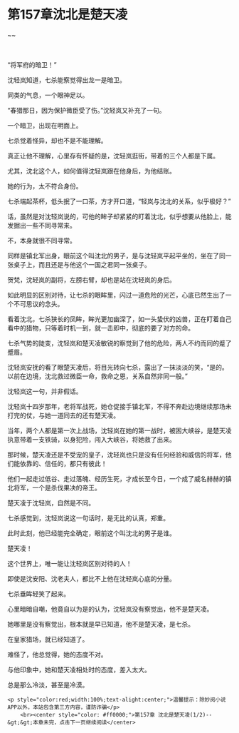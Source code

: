 # 第157章沈北是楚天凌
~~
    	    <p name="pagetop" href="javascript:void(0);" onclick="return false" style="line-height: 35px;padding: 10px;color: #333;"> </p><p>“将军府的暗卫！”</p><p>沈轻岚知道，七杀能察觉得出龙一是暗卫。</p><p>同类的气息，一个眼神足以。</p><p>“春猎那日，因为保护微臣受了伤。”沈轻岚又补充了一句。</p><p>一个暗卫，出现在明面上。</p><p>七杀觉着怪异，却也不是不能理解。</p><p>真正让他不理解，心里存有怀疑的是，沈轻岚逛街，带着的三个人都是下属。</p><p>尤其，沈北这个人，如何值得沈轻岚跟在他身后，为他结账。</p><p>她的行为，太不符合身份。</p><p>七杀端起茶杯，低头抿了一口茶，方才开口道，“轻岚与沈北的关系，似乎极好？”</p><p>话，虽然是对沈轻岚说的，可他的眸子却紧紧的盯着沈北，似乎想要从他脸上，能发掘出一些不同寻常来。</p><p>不，本身就很不同寻常。</p><p>同样是镇北军出身，眼前这个叫沈北的男子，是与沈轻岚平起平坐的，坐在了同一张桌子上，而且还是与他这个一国之君同一张桌子。</p><p>贺梵，沈轻岚的副将，左膀右臂，却也是站在沈轻岚的身后。</p><p>如此明显的区别对待，让七杀的眼眸里，闪过一道危险的光芒，心底已然生出了一个不可思议的念头。</p><p>看着沈北，七杀狭长的凤眸，眸光更加幽深了，如一头蛰伏的凶兽，正在盯着自己看中的猎物，只等着时机一到，就一击即中，彻底的要了对方的命。</p><p>七杀气势的陡变，沈轻岚和楚天凌敏锐的察觉到了他的危险，两人不约而同的蹙了蹙眉。</p><p>沈轻岚安抚的看了眼楚天凌后，将目光转向七杀，露出了一抹淡淡的笑，“是的。以前在边境，沈北救过微臣一命，救命之恩，关系自然非同一般。”</p><p>沈轻岚这一句，并非假话。</p><p>沈轻岚十四岁那年，老将军战死，她仓促接手镇北军，不得不奔赴边境继续那场未打完的仗，与她一道同去的还有楚天凌。</p><p>当年，两个人都是第一次上战场，沈轻岚在她的第一战时，被困大峡谷，是楚天凌执意带着一支铁骑，以身犯险，闯入大峡谷，将她救了出来。</p><p>那时候，楚天凌还是不受宠的皇子，沈轻岚也只是没有任何经验和威信的将军，他们能依靠的、信任的，都只有彼此！</p><p>他们一起走过低谷、走过落魄、经历生死，才成长至今日，一个成了威名赫赫的镇北将军，一个是杀伐果决的帝王。</p><p>楚天凌于沈轻岚，自然是不同。</p><p>七杀感觉到，沈轻岚说这一句话时，是无比的认真，郑重。</p><p>此时此刻，他已经能完全确定，眼前这个叫沈北的男子是谁。</p><p>楚天凌！</p><p>这个世界上，唯一能让沈轻岚区别对待的人！</p><p>即使是沈安阳、沈老夫人，都比不上他在沈轻岚心底的分量。</p><p>七杀垂眸轻笑了起来。</p><p>心里暗暗自嘲，他竟自以为是的认为，沈轻岚没有察觉出，他不是楚天凌。</p><p>她哪里是没有察觉出，根本就是早已知道，他不是楚天凌，是七杀。</p><p>在皇家猎场，就已经知道了。</p><p>难怪了，他总觉得，她的态度不对。</p><p>与他印象中，她和楚天凌相处时的态度，差入太大。</p><p>总是那么冷淡，甚至是冷漠。</p>
    	
   	<p style="color:red;width:100%;text-alight:center;">温馨提示：除妙阅小说APP以外，本站包含第三方内容，谨防诈骗</p>
    	<br><center style="color: #ff0000;">第157章 沈北是楚天凌(1/2)--&gt;&gt;本章未完，点击下一页继续阅读</center>
    	